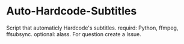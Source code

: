 # Auto-Hardcode-Subtitles
Script that automaticly Hardcode's subtitles.
requird: Python, ffmpeg, ffsubsync.
optional: alass.
For question create a Issue.
